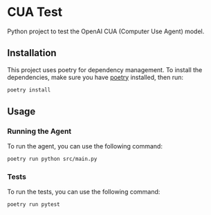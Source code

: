 # CUA Test

Python project to test the OpenAI CUA (Computer Use Agent) model.

## Installation

This project uses poetry for dependency management. To install the dependencies, make sure you have [poetry](https://python-poetry.org/docs/#installation) installed, then run:

```sh
poetry install
```

## Usage

### Running the Agent

To run the agent, you can use the following command:

```sh
poetry run python src/main.py
```

### Tests

To run the tests, you can use the following command:

```sh
poetry run pytest
```

